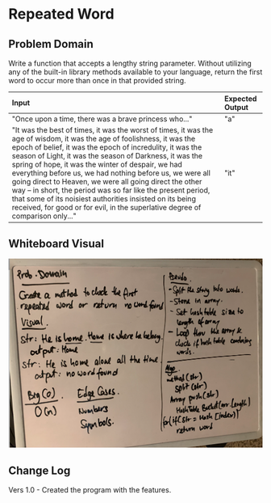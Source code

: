 # Repeated Word

## Problem Domain
Write a function that accepts a lengthy string parameter.
Without utilizing any of the built-in library methods available to your language, return the first word to occur more than once in that provided string.

| Input | Expected Output |
| :----------- | :----------- |
| "Once upon a time, there was a brave princess who..." | "a" |
| "It was the best of times, it was the worst of times, it was the age of wisdom, it was the age of foolishness, it was the epoch of belief, it was the epoch of incredulity, it was the season of Light, it was the season of Darkness, it was the spring of hope, it was the winter of despair, we had everything before us, we had nothing before us, we were all going direct to Heaven, we were all going direct the other way – in short, the period was so far like the present period, that some of its noisiest authorities insisted on its being received, for good or for evil, in the superlative degree of comparison only..."  | "it" |

## Whiteboard Visual
![alt text](https://github.com/teddydamian/CSharp-data-structures-algorithms/blob/master/assets/repeatedword.png)

## Change Log
Vers 1.0 - Created the program with the features.
